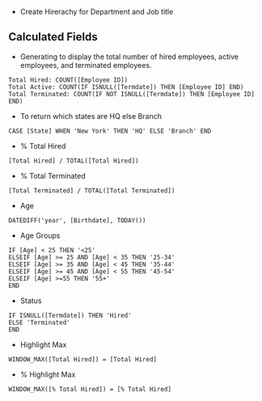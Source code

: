 - Create Hirerachy for Department and Job title

## Calculated Fields
- Generating to display the total number of hired employees, active employees, and terminated employees.
```
Total Hired: COUNT([Employee ID])
Total Active: COUNT(IF ISNULL([Termdate]) THEN [Employee ID] END)
Total Terminated: COUNT(IF NOT ISNULL([Termdate]) THEN [Employee ID] END)
```

- To return which states are HQ else Branch
```
CASE [State] WHEN 'New York' THEN 'HQ' ELSE 'Branch' END
```

- % Total Hired
```
[Total Hired] / TOTAL([Total Hired])
```

- % Total Terminated
```
[Total Terminated] / TOTAL([Total Terminated])
```

- Age
```
DATEDIFF('year', [Birthdate], TODAY())
```

- Age Groups
```
IF [Age] < 25 THEN '<25' 
ELSEIF [Age] >= 25 AND [Age] < 35 THEN '25-34'
ELSEIF [Age] >= 35 AND [Age] < 45 THEN '35-44'
ELSEIF [Age] >= 45 AND [Age] < 55 THEN '45-54'
ELSEIF [Age] >=55 THEN '55+'
END
```

- Status
```
IF ISNULL([Termdate]) THEN 'Hired'
ELSE 'Terminated'
END
```

- Highlight Max
```
WINDOW_MAX([Total Hired]) = [Total Hired]
```

- % Highlight Max
```
WINDOW_MAX([% Total Hired]) = [% Total Hired]
```
